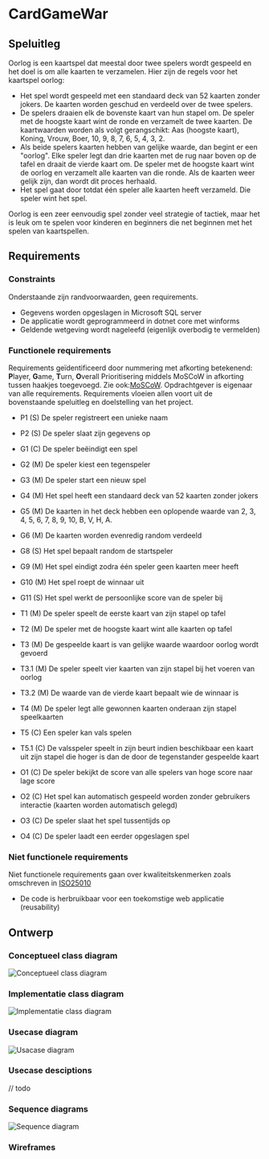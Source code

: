 # CardGameWar

## Speluitleg
Oorlog is een kaartspel dat meestal door twee spelers wordt gespeeld en het doel is om alle kaarten te verzamelen. Hier zijn de regels voor het kaartspel oorlog:

- Het spel wordt gespeeld met een standaard deck van 52 kaarten zonder jokers. De kaarten worden geschud en verdeeld over de twee spelers.
- De spelers draaien elk de bovenste kaart van hun stapel om. De speler met de hoogste kaart wint de ronde en verzamelt de twee kaarten. De kaartwaarden worden als volgt gerangschikt: Aas (hoogste kaart), Koning, Vrouw, Boer, 10, 9, 8, 7, 6, 5, 4, 3, 2.
- Als beide spelers kaarten hebben van gelijke waarde, dan begint er een "oorlog". Elke speler legt dan drie kaarten met de rug naar boven op de tafel en draait de vierde kaart om. De speler met de hoogste kaart wint de oorlog en verzamelt alle kaarten van die ronde. Als de kaarten weer gelijk zijn, dan wordt dit proces herhaald.
- Het spel gaat door totdat één speler alle kaarten heeft verzameld. Die speler wint het spel.

Oorlog is een zeer eenvoudig spel zonder veel strategie of tactiek, maar het is leuk om te spelen voor kinderen en beginners die net beginnen met het spelen van kaartspellen.

## Requirements

### Constraints
Onderstaande zijn randvoorwaarden, geen requirements.
- Gegevens worden opgeslagen in Microsoft SQL server
- De applicatie wordt geprogrammeerd in dotnet core met winforms
- Geldende wetgeving wordt nageleefd (eigenlijk overbodig te vermelden)

### Functionele requirements
Requirements geïdentificeerd door nummering met afkorting betekenend: **P**layer, **G**ame, **T**urn, **O**verall
Prioritisering middels MoSCoW in afkorting tussen haakjes toegevoegd. Zie ook:[MoSCoW](https://nl.wikipedia.org/wiki/MoSCoW-methode). 
Opdrachtgever is eigenaar van alle requirements.
Requirements vloeien allen voort uit de bovenstaande speluitleg en doelstelling van het project.

- P1 (S) De speler registreert een unieke naam
- P2 (S) De speler slaat zijn gegevens op

- G1 (C) De speler beëindigt een spel
- G2 (M) De speler kiest een tegenspeler
- G3 (M) De speler start een nieuw spel
- G4 (M) Het spel heeft een standaard deck van 52 kaarten zonder jokers
- G5 (M) De kaarten in het deck hebben een oplopende waarde van 2, 3, 4, 5, 6, 7, 8, 9, 10, B, V, H, A.
- G6 (M) De kaarten worden evenredig random verdeeld
- G8 (S) Het spel bepaalt random de startspeler
- G9 (M) Het spel eindigt zodra één speler geen kaarten meer heeft
- G10 (M) Het spel roept de winnaar uit 
- G11 (S) Het spel werkt de persoonlijke score van de speler bij

- T1 (M) De speler speelt de eerste kaart van zijn stapel op tafel
- T2 (M) De speler met de hoogste kaart wint alle kaarten op tafel
- T3 (M) De gespeelde kaart is van gelijke waarde waardoor oorlog wordt gevoerd
- T3.1 (M) De speler speelt vier kaarten van zijn stapel bij het voeren van oorlog
- T3.2 (M) De waarde van de vierde kaart bepaalt wie de winnaar is
- T4 (M) De speler legt alle gewonnen kaarten onderaan zijn stapel speelkaarten
- T5 (C) Een speler kan vals spelen
- T5.1 (C) De valsspeler speelt in zijn beurt indien beschikbaar een kaart uit zijn stapel die hoger is dan de door de tegenstander gespeelde kaart

- O1 (C) De speler bekijkt de score van alle spelers van hoge score naar lage score
- O2 (C) Het spel kan automatisch gespeeld worden zonder gebruikers interactie (kaarten worden automatisch gelegd)
- O3 (C) De speler slaat het spel tussentijds op
- O4 (C) De speler laadt een eerder opgeslagen spel


### Niet functionele requirements
Niet functionele requirements gaan over kwaliteitskenmerken zoals omschreven in [ISO25010](https://nl.wikipedia.org/wiki/ISO_25010)
- De code is herbruikbaar voor een toekomstige web applicatie (reusability)

## Ontwerp
### Conceptueel class diagram
![Conceptueel class diagram](ClassDiagramConceptueel.jpg)

### Implementatie class diagram
![Implementatie class diagram](ClassDiagram.jpg)

### Usecase diagram
![Usacase diagram](UsecaseDiagram.jpg)

### Usecase desciptions
// todo

### Sequence diagrams
![Sequence diagram](SequenceDiagrams.jpg)


### Wireframes
